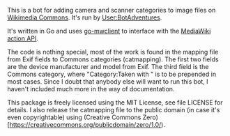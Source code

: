 This is a bot for adding camera and scanner categories to image files
on [Wikimedia
Commons](https://commons.wikimedia.org/wiki/Main_Page). It's run by
[User:BotAdventures](https://commons.wikimedia.org/wiki/User:BotAdventures).

It's written in Go and uses
[go-mwclient](https://github.com/cgt/go-mwclient) to interface with
the [MediaWiki action
API](https://www.mediawiki.org/wiki/API:Main_page).

The code is nothing special, most of the work is found in the mapping
file from Exif fields to Commons categories (catmapping). The first
two fields are the device manufacturer and model from Exif. The third
field is the Commons category, where "Category:Taken with " is to be
prepended in most cases. Since I doubt that anybody else will want to
run this bot, I haven't included much more in the way of
documentation.

This package is freely licensed using the MIT License, see file
LICENSE for details. I also release the catmapping file to the
 public domain (in case it's even copyrightable) using
(Creative Commons Zero)[https://creativecommons.org/publicdomain/zero/1.0/).
